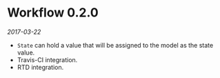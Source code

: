 # Workflow 0.2.0

*2017-03-22*


- ``State`` can hold a value that will be assigned to the model as the state value.
- Travis-CI integration.
- RTD integration.
